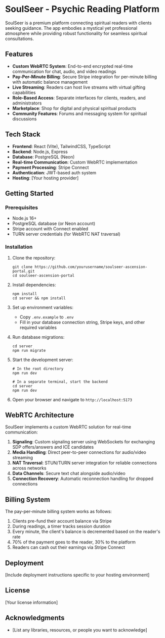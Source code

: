 # SoulSeer - Psychic Reading Platform

SoulSeer is a premium platform connecting spiritual readers with clients seeking guidance. The app embodies a mystical yet professional atmosphere while providing robust functionality for seamless spiritual consultations.

## Features

- **Custom WebRTC System**: End-to-end encrypted real-time communication for chat, audio, and video readings
- **Pay-Per-Minute Billing**: Secure Stripe integration for per-minute billing with automatic balance management
- **Live Streaming**: Readers can host live streams with virtual gifting capabilities
- **Role-Based Access**: Separate interfaces for clients, readers, and administrators
- **Marketplace**: Shop for digital and physical spiritual products
- **Community Features**: Forums and messaging system for spiritual discussions

## Tech Stack

- **Frontend**: React (Vite), TailwindCSS, TypeScript
- **Backend**: Node.js, Express
- **Database**: PostgreSQL (Neon)
- **Real-time Communication**: Custom WebRTC implementation
- **Payment Processing**: Stripe Connect
- **Authentication**: JWT-based auth system
- **Hosting**: [Your hosting provider]

## Getting Started

### Prerequisites

- Node.js 16+
- PostgreSQL database (or Neon account)
- Stripe account with Connect enabled
- TURN server credentials (for WebRTC NAT traversal)

### Installation

1. Clone the repository:
   ```
   git clone https://github.com/yourusername/soulseer-ascension-portal.git
   cd soulseer-ascension-portal
   ```

2. Install dependencies:
   ```
   npm install
   cd server && npm install
   ```

3. Set up environment variables:
   - Copy `.env.example` to `.env`
   - Fill in your database connection string, Stripe keys, and other required variables

4. Run database migrations:
   ```
   cd server
   npm run migrate
   ```

5. Start the development server:
   ```
   # In the root directory
   npm run dev
   
   # In a separate terminal, start the backend
   cd server
   npm run dev
   ```

6. Open your browser and navigate to `http://localhost:5173`

## WebRTC Architecture

SoulSeer implements a custom WebRTC solution for real-time communication:

1. **Signaling**: Custom signaling server using WebSockets for exchanging SDP offers/answers and ICE candidates
2. **Media Handling**: Direct peer-to-peer connections for audio/video streaming
3. **NAT Traversal**: STUN/TURN server integration for reliable connections across networks
4. **Data Channels**: Secure text chat alongside audio/video
5. **Connection Recovery**: Automatic reconnection handling for dropped connections

## Billing System

The pay-per-minute billing system works as follows:

1. Clients pre-fund their account balance via Stripe
2. During readings, a timer tracks session duration
3. Every minute, the client's balance is decremented based on the reader's rate
4. 70% of the payment goes to the reader, 30% to the platform
5. Readers can cash out their earnings via Stripe Connect

## Deployment

[Include deployment instructions specific to your hosting environment]

## License

[Your license information]

## Acknowledgments

- [List any libraries, resources, or people you want to acknowledge]